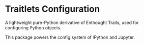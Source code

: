 # Traitlets Configuration

A lightweight pure-Python derivative of Enthought Traits,
used for configuring Python objects.

This package powers the config system of IPython and Jupyter.
